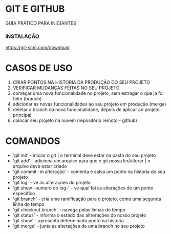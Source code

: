 # GIT E GITHUB

GUIA PRÁTICO PARA INICIANTES

### INSTALAÇÃO

https://git-scm.com/download

# CASOS DE USO

1) CRIAR PONTOS NA HISTORIA DA PRODUÇÃO DO SEU PROJETO
2) VERIFICAR MUDANÇAS FEITAS NO SEU PROJETO
3) começar uma nova funcionalidade no projeto, sem estragar o que ja foi feito (branch)
4) adicionar as novas funcionalidades ao seu projeto em produção (merge)
5) deletar a branch da nova funcionalidade, depois de aplicar ao projeto principal
6) colocar seu projeto na nuvem (repositório remoto - github)

# COMANDOS

* 'git init'                    - iniciar o git | o terminal deve estar na pasta do seu projeto
* 'git add'                     - adiciona um arquivo para que o git possa ler/alterar | o arquivo deve estar criado
* 'git commit -m alteração'  - comenta e salva um ponto na historia do seu projeto
* 'git log'                     - ve as alterações do projeto
* 'git show -numero do log-'    - ve qual foi as alterações de um ponto específico
* 'git branch'                  - cria uma ramificação para o projeto, como uma segunda linha do tempo
* 'git checkout branch'       - navega pelas linhas do tempo
* 'git status'                  - informa o estado das altrerações do nosso projeto
* 'git show'                    - apresenta determinado ponto na historia
* 'git merge'                   - junta as alterações de uma branch no seu projeto






